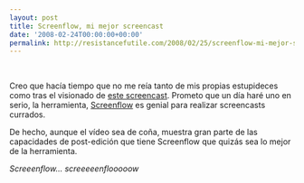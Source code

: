 ```yaml
---
layout: post
title: Screenflow, mi mejor screencast
date: '2008-02-24T00:00:00+00:00'
permalink: http://resistancefutile.com/2008/02/25/screenflow-mi-mejor-screencast/
---
```

<p align="center"><object type="application/x-shockwave-flash" width="400" height="300" data="http://www.vimeo.com/moogaloop.swf?clip_id=723898&amp;server=www.vimeo.com&amp;fullscreen=1&amp;show_title=1&amp;show_byline=1&amp;show_portrait=0&amp;color=">	<param name="quality" value="best" />	<param name="allowfullscreen" value="true" />	<param name="scale" value="showAll" />	<param name="movie" value="http://www.vimeo.com/moogaloop.swf?clip_id=723898&amp;server=www.vimeo.com&amp;fullscreen=1&amp;show_title=1&amp;show_byline=1&amp;show_portrait=0&amp;color=" /></object></p><br />

Creo que hacía tiempo que no me reía tanto de mis propias estupideces como tras el visionado de <a href="http://www.vimeo.com/723898">este screencast</a>. Prometo que un día haré uno en serio, la herramienta, <a href="http://www.varasoftware.com/products/screenflow/">Screenflow</a> es genial para realizar screencasts currados. 

De hecho, aunque el vídeo sea de coña, muestra gran parte de las capacidades de post-edición que tiene Screenflow que quizás sea lo mejor de la herramienta.

<em>Screeenflow... screeeeenflooooow</em>
